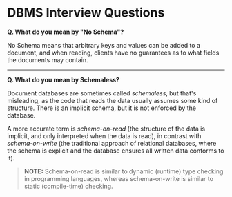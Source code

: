 # DBMS Interview Questions

**Q. What do you mean by "No Schema"?**

No Schema means that arbitrary keys and values can be added to a document, and when reading, clients have no guarantees as to what fields the documents may contain.

---

**Q. What do you mean by Schemaless?**

Document databases are sometimes called _schemaless_, but that's misleading, as the code that reads the data usually assumes some kind of structure. There is an implicit schema, but it is not enforced by the database.

A more accurate term is _schema-on-read_ (the structure of the data is implicit, and only interpreted when the data is read), in contrast with _schema-on-write_ (the traditional approach of relational databases, where the schema is explicit and the database ensures all written data conforms to it).

> **NOTE:** Schema-on-read is similar to dynamic (runtime) type checking in programming languages, whereas schema-on-write is similar to static (compile-time) checking.
